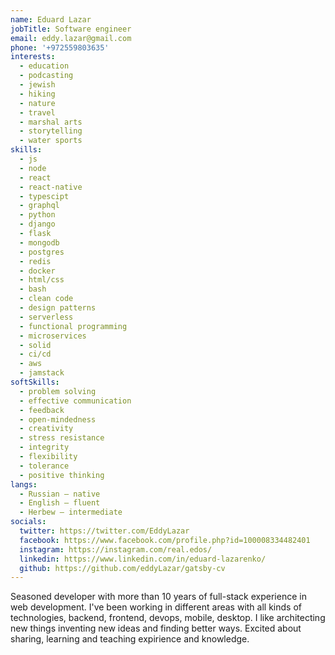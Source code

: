 ```yaml
---
name: Eduard Lazar
jobTitle: Software engineer
email: eddy.lazar@gmail.com
phone: '+972559803635'
interests:
  - education
  - podcasting
  - jewish
  - hiking
  - nature
  - travel
  - marshal arts
  - storytelling
  - water sports
skills:
  - js
  - node
  - react
  - react-native
  - typescipt
  - graphql
  - python
  - django
  - flask
  - mongodb
  - postgres
  - redis
  - docker
  - html/css
  - bash
  - clean code
  - design patterns
  - serverless
  - functional programming
  - microservices
  - solid
  - ci/cd
  - aws
  - jamstack
softSkills:
  - problem solving
  - effective communication
  - feedback
  - open-mindedness
  - creativity
  - stress resistance
  - integrity
  - flexibility
  - tolerance
  - positive thinking
langs:
  - Russian — native
  - English — fluent
  - Herbew — intermediate
socials:
  twitter: https://twitter.com/EddyLazar
  facebook: https://www.facebook.com/profile.php?id=100008334482401
  instagram: https://instagram.com/real.edos/
  linkedin: https://www.linkedin.com/in/eduard-lazarenko/
  github: https://github.com/eddyLazar/gatsby-cv
---
```


Seasoned developer with more than 10 years of full-stack experience in web development. I've been working in different areas  with all kinds of technologies, backend, frontend, devops, mobile, desktop. I like architecting new things inventing new ideas and finding better ways. Excited about sharing, learning and teaching expirience and knowledge.
